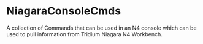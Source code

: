 # NiagaraConsoleCmds
A collection of Commands that can be used in an N4 console which can be used to pull information from Tridium Niagara N4 Workbench. 

